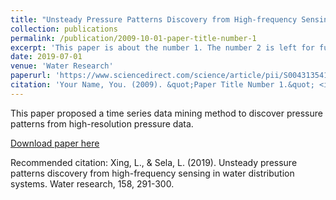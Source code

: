 ```yaml
---
title: "Unsteady Pressure Patterns Discovery from High-frequency Sensing in Water Distribution Systems"
collection: publications
permalink: /publication/2009-10-01-paper-title-number-1
excerpt: 'This paper is about the number 1. The number 2 is left for future work.'
date: 2019-07-01
venue: 'Water Research'
paperurl: 'https://www.sciencedirect.com/science/article/pii/S0043135419302738'
citation: 'Your Name, You. (2009). &quot;Paper Title Number 1.&quot; <i>Journal 1</i>. 1(1).'
---
```

This paper proposed a time series data mining method to discover pressure patterns from high-resolution pressure data.

[Download paper here](https://www.sciencedirect.com/science/article/pii/S0043135419302738)

Recommended citation: Xing, L., & Sela, L. (2019). Unsteady pressure patterns discovery from high-frequency sensing in water distribution systems. Water research, 158, 291-300.
